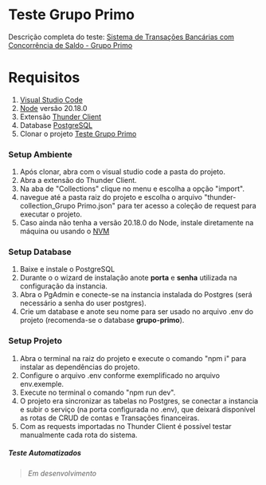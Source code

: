 # Teste Grupo Primo

Descrição completa do teste:
[Sistema de Transações Bancárias com Concorrência de Saldo - Grupo Primo](https://gist.github.com/gp-breno/71e3f5e0b85b97c79911037d8643e81e)

# Requisitos

 1. [Visual Studio Code](https://code.visualstudio.com/)
 2. [Node](https://nodejs.org/pt) versão 20.18.0
 3. Extensão [Thunder Client](https://marketplace.visualstudio.com/items?itemName=rangav.vscode-thunder-client)
 4. Database [PostgreSQL](https://www.enterprisedb.com/downloads/postgres-postgresql-downloads)
 5. Clonar o projeto [Teste Grupo Primo](https://github.com/alanjso/teste-grupo-primo/)

### Setup Ambiente

 1. Após clonar, abra com o visual studio code a pasta do projeto.
 2. Abra a extensão do Thunder Client.
 3. Na aba de "Collections" clique no menu e escolha a opção "import".
 4. navegue até a pasta raiz do projeto e escolha o arquivo "thunder-collection_Grupo Primo.json" para ter acesso a coleção de request para executar o projeto.
 5. Caso ainda não tenha a versão 20.18.0 do Node, instale diretamente na máquina ou usando o [NVM](https://learn.microsoft.com/pt-br/windows/dev-environment/javascript/nodejs-on-windows)

### Setup Database

 1. Baixe e instale o PostgreSQL
 2. Durante o o wizard de instalação anote **porta** e **senha** utilizada na configuração da instancia.
 3. Abra o PgAdmin e conecte-se na instancia instalada do Postgres (será necessário a senha do user postgres).
 4. Crie um database e anote seu nome para ser usado no arquivo .env do projeto (recomenda-se o database **grupo-primo**).

### Setup Projeto

 1. Abra o terminal na raiz do projeto e execute o comando "npm i" para instalar as dependências do projeto.
 2. Configure o arquivo .env conforme exemplificado no arquivo env.exemple.
 3. Execute no terminal o comando "npm run dev".
 4. O projeto era sincronizar as tabelas no Postgres, se conectar a instancia e subir o serviço (na porta configurada no .env), que deixará disponível as rotas de CRUD de contas e Transações financeiras.
 5. Com as requests importadas no Thunder Client é possível testar manualmente cada rota do sistema.

##### Teste Automatizados

> *Em desenvolvimento*